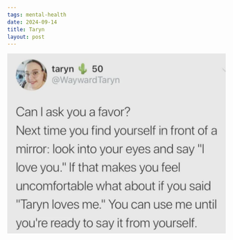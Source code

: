 ```yaml
---
tags: mental-health
date: 2024-09-14
title: Taryn
layout: post
---
```


![upliftingmental](https://raw.githubusercontent.com/muneer78/muneer78.github.io/master/images/upliftingmental.png)